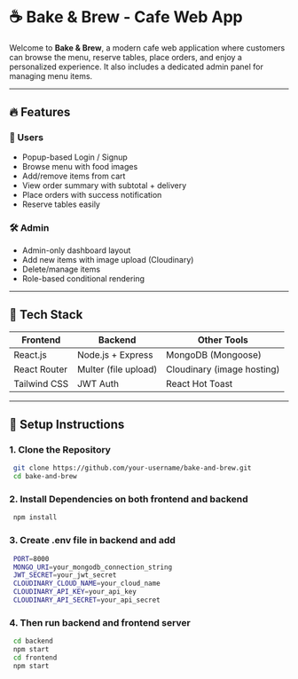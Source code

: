 # ☕ Bake & Brew - Cafe Web App

Welcome to **Bake & Brew**, a modern cafe web application where customers can browse the menu, reserve tables, place orders, and enjoy a personalized experience. It also includes a dedicated admin panel for managing menu items.

---

## 🔥 Features

### 👥 Users
- Popup-based Login / Signup
- Browse menu with food images
- Add/remove items from cart
- View order summary with subtotal + delivery
- Place orders with success notification
- Reserve tables easily

### 🛠️ Admin
- Admin-only dashboard layout
- Add new items with image upload (Cloudinary)
- Delete/manage items
- Role-based conditional rendering

---

## 🧰 Tech Stack

| Frontend         | Backend         | Other Tools            |
|------------------|------------------|-------------------------|
| React.js         | Node.js + Express | MongoDB (Mongoose)     |
| React Router     | Multer (file upload) | Cloudinary (image hosting) |
| Tailwind CSS     | JWT Auth         | React Hot Toast        |


---

## 🧪 Setup Instructions

### 1. Clone the Repository
 ```bash
  git clone https://github.com/your-username/bake-and-brew.git
  cd bake-and-brew

```
### 2. Install Dependencies on both frontend and backend

 ```bash
  npm install

```
### 3. Create .env file in backend and add

 ```bash
  PORT=8000
  MONGO_URI=your_mongodb_connection_string
  JWT_SECRET=your_jwt_secret
  CLOUDINARY_CLOUD_NAME=your_cloud_name
  CLOUDINARY_API_KEY=your_api_key
  CLOUDINARY_API_SECRET=your_api_secret

```
### 4. Then run backend and frontend server

 ```bash
  cd backend
  npm start
  cd frontend
  npm start

